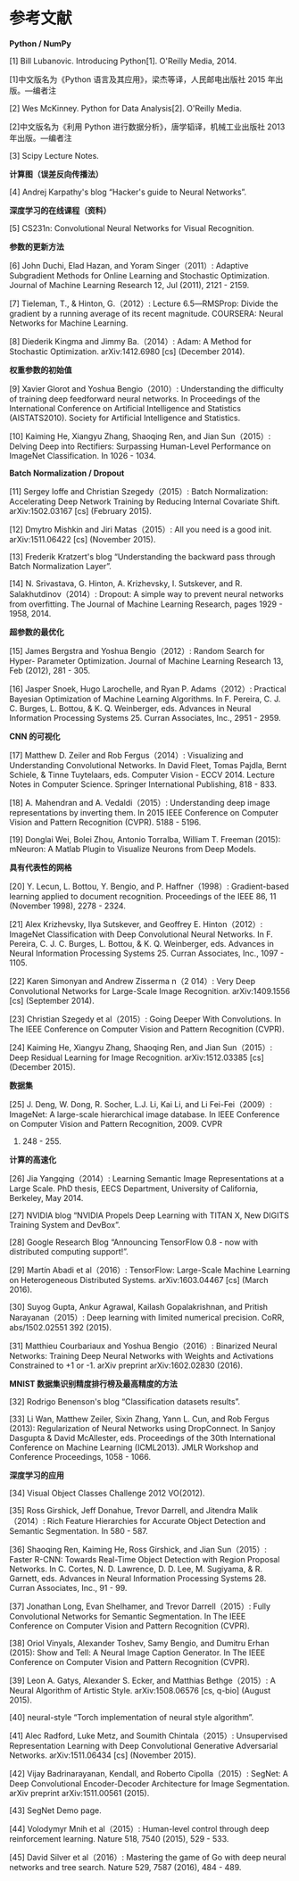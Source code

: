 # 参考文献

**Python / NumPy**

\[1\] Bill Lubanovic. Introducing Python\[1\]. O'Reilly Media, 2014.

\[1\]中文版名为《Python 语言及其应用》，梁杰等译，人民邮电出版社 2015 年出版。—编者注

\[2\] Wes McKinney. Python for Data Analysis\[2\]. O'Reilly Media.

\[2\]中文版名为《利用 Python 进行数据分析》，唐学韬译，机械工业出版社 2013 年出版。—编者注

\[3\] Scipy Lecture Notes.

**计算图（误差反向传播法）**

\[4\] Andrej Karpathy's blog “Hacker's guide to Neural Networks”.

**深度学习的在线课程（资料）**

\[5\] CS231n: Convolutional Neural Networks for Visual Recognition.

**参数的更新方法**

\[6\] John Duchi, Elad Hazan, and Yoram Singer（2011）: Adaptive Subgradient Methods for Online Learning and Stochastic Optimization. Journal of Machine Learning Research 12, Jul \(2011\), 2121 - 2159.

\[7\] Tieleman, T., & Hinton, G.（2012）: Lecture 6.5―RMSProp: Divide the gradient by a running average of its recent magnitude. COURSERA: Neural Networks for Machine Learning.

\[8\] Diederik Kingma and Jimmy Ba.（2014）: Adam: A Method for Stochastic Optimization. arXiv:1412.6980 \[cs\] \(December 2014\).

**权重参数的初始值**

\[9\] Xavier Glorot and Yoshua Bengio（2010）: Understanding the difficulty of training deep feedforward neural networks. In Proceedings of the International Conference on Artificial Intelligence and Statistics \(AISTATS2010\). Society for Artificial Intelligence and Statistics.

\[10\] Kaiming He, Xiangyu Zhang, Shaoqing Ren, and Jian Sun（2015）: Delving Deep into Rectifiers: Surpassing Human-Level Performance on ImageNet Classification. In 1026 - 1034.

**Batch Normalization / Dropout**

\[11\] Sergey Ioffe and Christian Szegedy（2015）: Batch Normalization: Accelerating Deep Network Training by Reducing Internal Covariate Shift. arXiv:1502.03167 \[cs\] \(February 2015\).

\[12\] Dmytro Mishkin and Jiri Matas（2015）: All you need is a good init. arXiv:1511.06422 \[cs\] \(November 2015\).

\[13\] Frederik Kratzert's blog “Understanding the backward pass through Batch Normalization Layer”.

\[14\] N. Srivastava, G. Hinton, A. Krizhevsky, I. Sutskever, and R. Salakhutdinov（2014）: Dropout: A simple way to prevent neural networks from overfitting. The Journal of Machine Learning Research, pages 1929 - 1958, 2014.

**超参数的最优化**

\[15\] James Bergstra and Yoshua Bengio（2012）: Random Search for Hyper- Parameter Optimization. Journal of Machine Learning Research 13, Feb \(2012\), 281 - 305.

\[16\] Jasper Snoek, Hugo Larochelle, and Ryan P. Adams（2012）: Practical Bayesian Optimization of Machine Learning Algorithms. In F. Pereira, C. J. C. Burges, L. Bottou, & K. Q. Weinberger, eds. Advances in Neural Information Processing Systems 25. Curran Associates, Inc., 2951 - 2959.

**CNN 的可视化**

\[17\] Matthew D. Zeiler and Rob Fergus（2014）: Visualizing and Understanding Convolutional Networks. In David Fleet, Tomas Pajdla, Bernt Schiele, & Tinne Tuytelaars, eds. Computer Vision - ECCV 2014. Lecture Notes in Computer Science. Springer International Publishing, 818 - 833.

\[18\] A. Mahendran and A. Vedaldi（2015）: Understanding deep image representations by inverting them. In 2015 IEEE Conference on Computer Vision and Pattern Recognition \(CVPR\). 5188 - 5196.

\[19\] Donglai Wei, Bolei Zhou, Antonio Torralba, William T. Freeman \(2015\): mNeuron: A Matlab Plugin to Visualize Neurons from Deep Models.

**具有代表性的网格**

\[20\] Y. Lecun, L. Bottou, Y. Bengio, and P. Haffner（1998）: Gradient-based learning applied to document recognition. Proceedings of the IEEE 86, 11 \(November 1998\), 2278 - 2324.

\[21\] Alex Krizhevsky, Ilya Sutskever, and Geoffrey E. Hinton（2012）: ImageNet Classification with Deep Convolutional Neural Networks. In F. Pereira, C. J. C. Burges, L. Bottou, & K. Q. Weinberger, eds. Advances in Neural Information Processing Systems 25. Curran Associates, Inc., 1097 - 1105.

\[22\] Karen Simonyan and Andrew Zisserma n（2 014）: Very Deep Convolutional Networks for Large-Scale Image Recognition. arXiv:1409.1556 \[cs\] \(September 2014\).

\[23\] Christian Szegedy et al（2015）: Going Deeper With Convolutions. In The IEEE Conference on Computer Vision and Pattern Recognition \(CVPR\).

\[24\] Kaiming He, Xiangyu Zhang, Shaoqing Ren, and Jian Sun（2015）: Deep Residual Learning for Image Recognition. arXiv:1512.03385 \[cs\] \(December 2015\).

**数据集**

\[25\] J. Deng, W. Dong, R. Socher, L.J. Li, Kai Li, and Li Fei-Fei（2009）: ImageNet: A large-scale hierarchical image database. In IEEE Conference on Computer Vision and Pattern Recognition, 2009. CVPR

1. 248 - 255.

**计算的高速化**

\[26\] Jia Yangqing（2014）: Learning Semantic Image Representations at a Large Scale. PhD thesis, EECS Department, University of California, Berkeley, May 2014.

\[27\] NVIDIA blog “NVIDIA Propels Deep Learning with TITAN X, New DIGITS Training System and DevBox”.

\[28\] Google Research Blog “Announcing TensorFlow 0.8 - now with distributed computing support!”.

\[29\] Martín Abadi et al（2016）: TensorFlow: Large-Scale Machine Learning on Heterogeneous Distributed Systems. arXiv:1603.04467 \[cs\] \(March 2016\).

\[30\] Suyog Gupta, Ankur Agrawal, Kailash Gopalakrishnan, and Pritish Narayanan（2015）: Deep learning with limited numerical precision. CoRR, abs/1502.02551 392 \(2015\).

\[31\] Matthieu Courbariaux and Yoshua Bengio（2016）: Binarized Neural Networks: Training Deep Neural Networks with Weights and Activations Constrained to +1 or -1. arXiv preprint arXiv:1602.02830 \(2016\).

**MNIST 数据集识别精度排行榜及最高精度的方法**

\[32\] Rodrigo Benenson's blog “Classification datasets results”.

\[33\] Li Wan, Matthew Zeiler, Sixin Zhang, Yann L. Cun, and Rob Fergus \(2013\): Regularization of Neural Networks using DropConnect. In Sanjoy Dasgupta & David McAllester, eds. Proceedings of the 30th International Conference on Machine Learning \(ICML2013\). JMLR Workshop and Conference Proceedings, 1058 - 1066.

**深度学习的应用**

\[34\] Visual Object Classes Challenge 2012 VO\(2012\).

\[35\] Ross Girshick, Jeff Donahue, Trevor Darrell, and Jitendra Malik（2014）: Rich Feature Hierarchies for Accurate Object Detection and Semantic Segmentation. In 580 - 587.

\[36\] Shaoqing Ren, Kaiming He, Ross Girshick, and Jian Sun（2015）: Faster R-CNN: Towards Real-Time Object Detection with Region Proposal Networks. In C. Cortes, N. D. Lawrence, D. D. Lee, M. Sugiyama, & R. Garnett, eds. Advances in Neural Information Processing Systems 28. Curran Associates, Inc., 91 - 99.

\[37\] Jonathan Long, Evan Shelhamer, and Trevor Darrell（2015）: Fully Convolutional Networks for Semantic Segmentation. In The IEEE Conference on Computer Vision and Pattern Recognition \(CVPR\).

\[38\] Oriol Vinyals, Alexander Toshev, Samy Bengio, and Dumitru Erhan \(2015\): Show and Tell: A Neural Image Caption Generator. In The IEEE Conference on Computer Vision and Pattern Recognition \(CVPR\).

\[39\] Leon A. Gatys, Alexander S. Ecker, and Matthias Bethge（2015）: A Neural Algorithm of Artistic Style. arXiv:1508.06576 \[cs, q-bio\] \(August 2015\).

\[40\] neural-style “Torch implementation of neural style algorithm”.

\[41\] Alec Radford, Luke Metz, and Soumith Chintala（2015）: Unsupervised Representation Learning with Deep Convolutional Generative Adversarial Networks. arXiv:1511.06434 \[cs\] \(November 2015\).

\[42\] Vijay Badrinarayanan, Kendall, and Roberto Cipolla（2015）: SegNet: A Deep Convolutional Encoder-Decoder Architecture for Image Segmentation. arXiv preprint arXiv:1511.00561 \(2015\).

\[43\] SegNet Demo page.

\[44\] Volodymyr Mnih et al（2015）: Human-level control through deep reinforcement learning. Nature 518, 7540 \(2015\), 529 - 533.

\[45\] David Silver et al（2016）: Mastering the game of Go with deep neural networks and tree search. Nature 529, 7587 \(2016\), 484 - 489.


